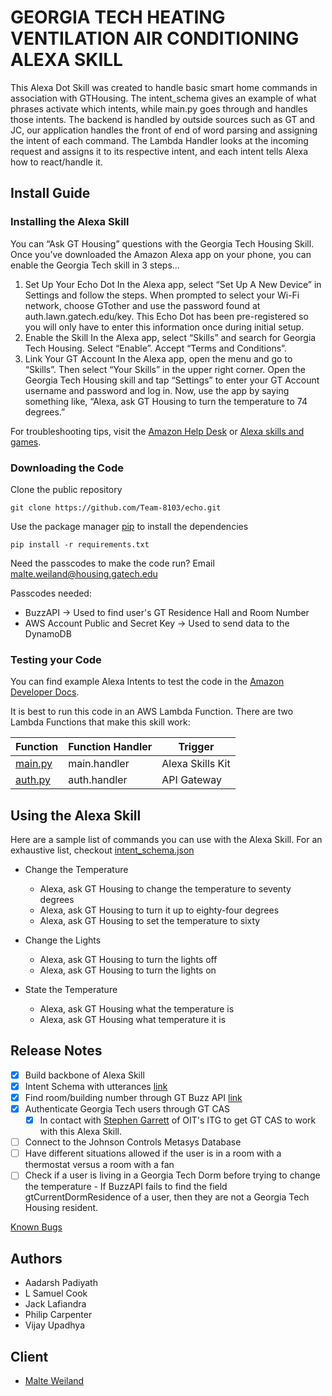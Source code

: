 # GEORGIA TECH HEATING VENTILATION AIR CONDITIONING ALEXA SKILL

This Alexa Dot Skill was created to handle basic smart home commands in association with GTHousing. The intent_schema gives an example of what phrases activate which intents, while main.py goes through and handles those intents. The backend is handled by outside sources such as GT and JC, our application handles the front of end of word parsing and assigning the intent of each command. The Lambda Handler looks at the incoming request and assigns it to its respective intent, and each intent tells Alexa how to react/handle it.

## Install Guide
### Installing the Alexa Skill
You can “Ask GT Housing” questions with the Georgia Tech Housing  Skill. Once you’ve downloaded the Amazon Alexa app on your phone, you can enable the Georgia Tech skill in 3 steps...
1. Set Up Your Echo Dot
    In the Alexa app, select “Set Up A New Device” in Settings and follow the steps. When prompted to select your Wi-Fi network, choose GTother and use the password found at auth.lawn.gatech.edu/key. This Echo Dot has been pre-registered so you will only have to enter this information once during initial setup.
2. Enable the Skill
    In the Alexa app, select “Skills” and search for Georgia Tech Housing. Select “Enable”. Accept “Terms and Conditions”.
3. Link Your GT Account
    In the Alexa app, open the menu and go to “Skills”. Then select “Your Skills” in the upper right corner. Open the Georgia Tech Housing skill and tap “Settings” to enter your GT Account username and password and log in. Now, use the app by saying something like, “Alexa, ask GT Housing to turn the temperature to 74 degrees.”

For troubleshooting tips, visit the [Amazon Help Desk](https://www.amazon.com/gp/help/customer/display.html) or [Alexa skills and games](https://www.amazon.com/gp/help/customer/display.html/ref=hp_bc_nav?ie=UTF8&nodeId=202013760).

### Downloading the Code
Clone the public repository

```commandline
git clone https://github.com/Team-8103/echo.git
```

Use the package manager [pip](https://pip.pypa.io/en/stable/) to install the dependencies
```commandline
pip install -r requirements.txt
```

Need the passcodes to make the code run? Email malte.weiland@housing.gatech.edu

Passcodes needed:
* BuzzAPI -> Used to find user's GT Residence Hall and Room Number
* AWS Account Public and Secret Key -> Used to send data to the DynamoDB

### Testing your Code
You can find example Alexa Intents to test the code in the [Amazon Developer Docs](https://developer.amazon.com/docs/custom-skills/request-and-response-json-reference.html).

It is best to run this code in an AWS Lambda Function.
There are two Lambda Functions that make this skill work:

Function  | Function Handler | Trigger
------------- | ------------- | -------------
[main.py](main.py)  | main.handler | Alexa Skills Kit
[auth.py](auth.py)  | auth.handler | API Gateway

## Using the Alexa Skill
Here are a sample list of commands you can use with the Alexa Skill. For an exhaustive list, checkout [intent_schema.json](intent_schema.json)

* Change the Temperature
    * Alexa, ask GT Housing to change the temperature to seventy degrees
    * Alexa, ask GT Housing to turn it up to eighty-four degrees
    * Alexa, ask GT Housing to set the temperature to sixty

* Change the Lights
    * Alexa, ask GT Housing to turn the lights off
    * Alexa, ask GT Housing to turn the lights on

* State the Temperature
    * Alexa, ask GT Housing what the temperature is
    * Alexa, ask GT Housing what temperature it is

## Release Notes
 - [x] Build backbone of Alexa Skill
 - [x] Intent Schema with utterances [link](intent_schema.json)
 - [x] Find room/building number through GT Buzz API [link](main.py#L92)
 - [x] Authenticate Georgia Tech users through GT CAS
    - [x] In contact with [Stephen Garrett](mailto:stephen.garrett@itg.gatech.edu) of OIT's ITG to get GT CAS to work with this Alexa Skill.
 - [ ] Connect to the Johnson Controls Metasys Database
 - [ ] Have different situations allowed if the user is in a room with a thermostat versus a room with a fan
 - [ ] Check if a user is living in a Georgia Tech Dorm before trying to change the temperature - If BuzzAPI fails to find the field gtCurrentDormResidence of a user, then they are not a Georgia Tech Housing resident.

[Known Bugs](https://github.com/Team-8103/echo/issues)


## Authors
* Aadarsh Padiyath
* L Samuel Cook
* Jack Lafiandra
* Philip Carpenter
* Vijay Upadhya

## Client
* [Malte Weiland](mailto:malte.weiland@housing.gatech.edu)
